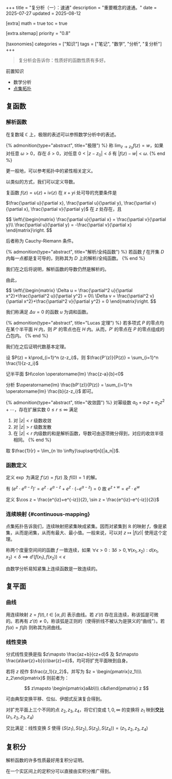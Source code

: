 +++
title = "复分析（一）：速通"
description = "重要概念的速通。"
date = 2025-07-27
updated = 2025-08-12

[extra]
math = true
toc = true

[extra.sitemap]
priority = "0.8"

[taxonomies]
categories = ["知识"]
tags = ["笔记", "数学", "分析", "复分析"]
+++

> 复分析会告诉你：性质好的函数性质有多好。

前置知识
- 数学分析
- [点集拓扑](/_misc/topology/)

## 复函数
### 解析函数
在复数域 $\mathbb{C}$ 上，极限的表述可以参照数学分析中的表述。

{% admonition(type="abstract", title="极限") %}
称 $\lim_{z \to z_0} f(z) = w$，如果对任意 $\omega > 0$，存在 $\delta > 0$，对任意 $0<|z-z_0|<\delta$ 有 $|f(z)-w|<\omega$.
{% end %}

更一般地，可以参考拓扑中的紧性相关定义。

以类似的方式，我们可以定义导数。

复函数 $f(z) = u(z) + \mathrm{i}v(z)$ 在 $x+y\mathrm{i}$ 处可导的充要条件是

$\frac{\partial u}{\partial x}, \frac{\partial u}{\partial y}, \frac{\partial v}{\partial x}, \frac{\partial v}{\partial y}$ 在 $z$ 处存在，且

$$
\left\\{\begin{matrix}
\frac{\partial u}{\partial x} = \frac{\partial v}{\partial y}\\\\
\frac{\partial u}{\partial y} = -\frac{\partial v}{\partial x}
\end{matrix}\right.
$$

后者称为 Cauchy-Riemann 条件。

{% admonition(type="abstract", title="解析/全纯函数") %}
若函数 $f$ 在开集 $D$ 内每一点都是复可导的，则称其为 $D$ 上的解析/全纯函数。
{% end %}

我们在之后将说明，解析函数的导数仍然是解析的。

由此，

$$
\left\\{\begin{matrix}
\Delta u = \frac{\partial^2 u}{\partial x^2}+\frac{\partial^2 u}{\partial y^2} = 0\\\\
\Delta v = \frac{\partial^2 v}{\partial x^2}+\frac{\partial^2 v}{\partial y^2} = 0
\end{matrix}\right.
$$

我们称满足 $\Delta u = 0$ 的函数 $u$ 为调和函数。

{% admonition(type="abstract", title="Lucas 定理") %}
若多项式 $P$ 的零点均在某个半平面 $H$ 内，则 $P'$ 的零点也在 $H$ 内。从而，$P'$ 的零点在 $P$ 的零点组成的凸包内。
{% end %}

我们在之后证明代数基本定理。

设 $P(z) = k\prod_{i=1}^n (z-z_i)$，则 $\frac{P'(z)}{P(z)} = \sum_{i=1}^n \frac{1}{z-z_i}$

记半平面 $H\colon \operatorname{Im} \frac{z-a}{b}<0$

分析 $\operatorname{Im} \frac{bP'(z)}{P(z)} = \sum_{i=1}^n \operatorname{Im} \frac{b}{z-z_i}$ 即可。

{% admonition(type="abstract", title="收敛圆") %}
对幂级数 $a_0+a_1z+a_2z^2+\cdots$，存在扩展实数 $0\leq r\leq \infty$ 满足
1. 对 $|z|<r$ 级数收敛
2. 对 $|z|>r$ 级数发散
3. 在 $|z|<r$ 内级数的和是解析函数，导数可由逐项微分得到，对应的收敛半径相同。
{% end %}

取 $\frac{1}{r} = \lim_{n \to \infty}\sup\sqrt[n]{|a_n|}$.

### 函数定义
定义 $\exp$ 为满足 $f'(z)=f(z)$ 及 $f(0)=1$ 的解。

有 $(e^z\cdot e^{a-z})' = e^z\cdot e^{a-z}+e^z\cdot (-e^{a-z}) = 0$ 故 $e^{z+w}=e^z\cdot e^w$

定义 $\cos z = \frac{e^{iz}+e^{-iz}}{2}, \sin z = \frac{e^{iz}-e^{-iz}}{2i}$

### 连续映射 {#continuous-mapping}
点集拓扑告诉我们，连续映射把紧集映成紧集。因而对紧集到 $\mathbb{R}$ 的映射 $f$，像是紧集，从而是闭集，从而有最大、最小值。一般来说，可以对 $z\mapsto |f(z)|$ 使用这个定理。

称两个度量空间间的函数 $f$ 一致连续，如果 $\forall\epsilon>0: \exists\delta>0, \forall (x_1, x_2): d(x_1, x_2)<\delta \implies d'(f(x_1), f(x_2))<\epsilon$

由数学分析易知紧集上连续函数是一致连续的。

## 复平面
### 曲线
用连续映射 $z=f(t), t\in [\alpha, \beta]$ 表示曲线。若 $z'(t)$ 存在且连续，称该弧是可微的。若再有 $z'(t)\neq 0$，称该弧是正则的（使得折线不被认为是狭义的“曲线”）。若 $f(\alpha)=f(\beta)$ 则称其为闭曲线。

### 线性变换
分式线性变换是指 $z\mapsto \frac{az+b}{cz+d}$ 及 $z\mapsto \frac{a\bar{z}+b}{c\bar{z}+d}$，均可将扩充平面映到自身。

若将 $z$ 视作 $\frac{z_1}{z_2}$，并写为 $z = \begin{pmatrix}z_1\\\\ z_2\end{pmatrix}$ 则前者为：

$$
z\mapsto \begin{pmatrix}a&b\\\\ c&d\end{pmatrix} z
$$

可由典型变换平移、位似、伊朗式反演复合得到。

对扩充平面上三个不同的点 $z_2, z_3, z_4$，将它们变成 $1, 0, \infty$ 的变换将 $z_1$ 映到**交比** $(z_1, z_2, z_3, z_4)$

交比满足：线性变换 $S$ 使得 $(S(z_1), S(z_2), S(z_3), S(z_4)) = (z_1, z_2, z_3, z_4)$

## 复积分
解析函数的许多性质最好用复积分证明。

在一个实区间上的定积分可以直接由实积分推广得到。
